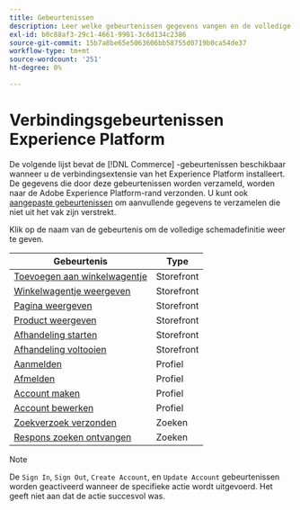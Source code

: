 ```yaml
---
title: Gebeurtenissen
description: Leer welke gebeurtenissen gegevens vangen en de volledige schemadefinitie zien.
exl-id: b0c88af3-29c1-4661-9901-3c6d134c2386
source-git-commit: 15b7a8be65e5063606bb58755d0719b0ca54de37
workflow-type: tm+mt
source-wordcount: '251'
ht-degree: 0%

---
```


# Verbindingsgebeurtenissen Experience Platform

De volgende lijst bevat de [!DNL Commerce] -gebeurtenissen beschikbaar wanneer u de verbindingsextensie van het Experience Platform installeert. De gegevens die door deze gebeurtenissen worden verzameld, worden naar de Adobe Experience Platform-rand verzonden. U kunt ook [aangepaste gebeurtenissen](custom-events.md) om aanvullende gegevens te verzamelen die niet uit het vak zijn verstrekt.

Klik op de naam van de gebeurtenis om de volledige schemadefinitie weer te geven.

| Gebeurtenis | Type |
|---|---|
| [Toevoegen aan winkelwagentje](https://github.com/adobe/magento-storefront-event-collector/blob/main/src/handlers/product/addToCartAEP.ts) | Storefront |
| [Winkelwagentje weergeven](https://github.com/adobe/magento-storefront-event-collector/blob/main/src/handlers/shoppingCart/viewAEP.ts) | Storefront |
| [Pagina weergeven](https://github.com/adobe/magento-storefront-event-collector/blob/main/src/handlers/page/viewAEP.ts) | Storefront |
| [Product weergeven](https://github.com/adobe/magento-storefront-event-collector/blob/main/src/handlers/product/viewAEP.ts) | Storefront |
| [Afhandeling starten](https://github.com/adobe/magento-storefront-event-collector/blob/main/src/handlers/shoppingCart/initiateCheckoutAEP.ts) | Storefront |
| [Afhandeling voltooien](https://github.com/adobe/magento-storefront-event-collector/blob/main/src/handlers/checkout/placeOrderAEP.ts) | Storefront |
| [Aanmelden](https://github.com/adobe/magento-storefront-event-collector/blob/main/src/handlers/account/signInAEP.ts) | Profiel |
| [Afmelden](https://github.com/adobe/magento-storefront-event-collector/blob/main/src/handlers/account/signOutAEP.ts) | Profiel |
| [Account maken](https://github.com/adobe/magento-storefront-event-collector/blob/main/src/handlers/account/createAccountAEP.ts) | Profiel |
| [Account bewerken](https://github.com/adobe/magento-storefront-event-collector/blob/main/src/handlers/account/editAccountAEP.ts) | Profiel |
| [Zoekverzoek verzonden](https://github.com/adobe/magento-storefront-event-collector/blob/main/src/handlers/search/searchRequestSentAEP.ts) | Zoeken |
| [Respons zoeken ontvangen](https://github.com/adobe/magento-storefront-event-collector/blob/main/src/handlers/search/searchResponseReceivedAEP.ts) | Zoeken |

>[!NOTE]
>
> De `Sign In`, `Sign Out`, `Create Account`, en `Update Account` gebeurtenissen worden geactiveerd wanneer de specifieke actie wordt uitgevoerd. Het geeft niet aan dat de actie succesvol was.
